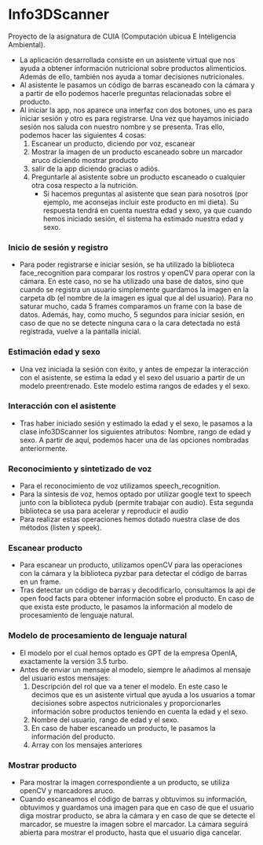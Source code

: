 # Info3DScanner

Proyecto de la asignatura de CUIA (Computación ubicua E Inteligencia Ambiental). 

- La aplicación desarrollada consiste en un asistente virtual que nos ayuda a obtener
información nutricional sobre productos alimenticios. Además de ello, también nos
ayuda a tomar decisiones nutricionales.
- Al asistente le pasamos un código de barras escaneado con la cámara y a partir de ello
podemos hacerle preguntas relacionadas sobre el producto.
- Al iniciar la app, nos aparece una interfaz con dos botones, uno es para iniciar sesión
y otro es para registrarse. Una vez que hayamos iniciado sesión nos saluda con
nuestro nombre y se presenta. Tras ello, podemos hacer las siguientes 4 cosas:
  1. Escanear un producto, diciendo por voz, escanear
  2. Mostrar la imagen de un producto escaneado sobre un marcador aruco
      diciendo mostrar producto
  3. salir de la app diciendo gracias o adiós.
  4. Preguntarle al asistente sobre un producto escaneado o cualquier otra cosa
     respecto a la nutrición.
     - Si hacemos preguntas al asistente que sean para nosotros (por ejemplo,
     me aconsejas incluir este producto en mi dieta). Su respuesta tendrá en
     cuenta nuestra edad y sexo, ya que cuando hemos iniciado sesión, el
     sistema ha estimado nuestra edad y sexo.

### Inicio de sesión y registro
- Para poder registrarse e iniciar sesión, se ha utilizado la biblioteca face_recognition
para comparar los rostros y openCV para operar con la cámara. En este caso, no se ha
utilizado una base de datos, sino que cuando se registra un usuario simplemente
guardamos la imagen en la carpeta db (el nombre de la imagen es igual que al del
usuario). Para no saturar mucho, cada 5 frames comparamos un frame con la base de
datos. Además, hay, como mucho, 5 segundos para iniciar sesión, en caso de que no
se detecte ninguna cara o la cara detectada no está registrada, vuelve a la pantalla
inicial.

### Estimación edad y sexo
- Una vez iniciada la sesión con éxito, y antes de empezar la interacción con el
asistente, se estima la edad y el sexo del usuario a partir de un modelo preentrenado.
Este modelo estima rangos de edades y el sexo.

### Interacción con el asistente
- Tras haber iniciado sesión y estimado la edad y el sexo, le pasamos a la clase
info3DScanner los siguientes atributos: Nombre, rango de edad y sexo. A partir de
aquí, podemos hacer una de las opciones nombradas anteriormente.

### Reconocimiento y sintetizado de voz
- Para el reconocimiento de voz utilizamos speech_recognition. 
- Para la síntesis de voz, hemos optado por utilizar google text to speech junto con la
biblioteca pydub (permite trabajar con audio). Esta segunda biblioteca se usa para
acelerar y reproducir el audio
- Para realizar estas operaciones hemos dotado nuestra clase de dos métodos (listen y
speek).

### Escanear producto
- Para escanear un producto, utilizamos openCV para las operaciones con la cámara y
la biblioteca pyzbar para detectar el código de barras en un frame.
- Tras detectar un código de barras y decodificarlo, consultamos la api de open food
facts para obtener información sobre el producto. En caso de que exista este producto,
le pasamos la información al modelo de procesamiento de lenguaje natural.

### Modelo de procesamiento de lenguaje natural
- El modelo por el cual hemos optado es GPT de la empresa OpenIA, exactamente la
versión 3.5 turbo.
- Antes de enviar un mensaje al modelo, siempre le añadimos al mensaje del usuario
estos mensajes:
  1. Descripción del rol que va a tener el modelo. En este caso le decimos
      que es un asistente virtual que ayuda a los usuarios a tomar decisiones
      sobre aspectos nutricionales y proporcionarles información sobre
      productos teniendo en cuenta la edad y el sexo.
  2. Nombre del usuario, rango de edad y el sexo.
  3. En caso de haber escaneado un producto, le pasamos la información
     del producto.
  4. Array con los mensajes anteriores

### Mostrar producto
- Para mostrar la imagen correspondiente a un producto, se utiliza openCV y
marcadores aruco.
- Cuando escaneamos el código de barras y obtuvimos su información, obtuvimos y
guardamos una imagen para que en caso de que el usuario diga mostrar producto, se
abra la cámara y en caso de que se detecte el marcador, se muestre la imagen sobre el
marcador. La cámara seguirá abierta para mostrar el producto, hasta que el usuario
diga cancelar.
